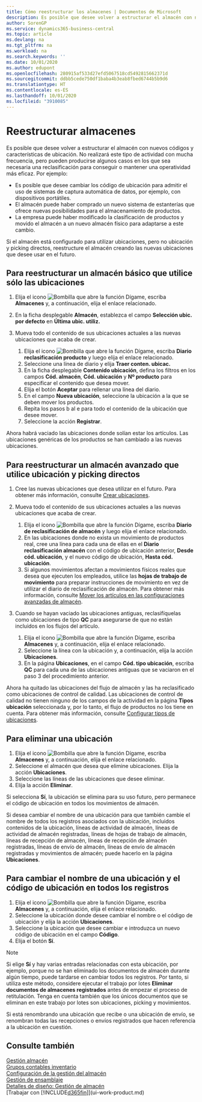 ```yaml
---
title: Cómo reestructurar los almacenes | Documentos de Microsoft
description: Es posible que desee volver a estructurar el almacén con nuevos códigos y características de ubicación.
author: SorenGP
ms.service: dynamics365-business-central
ms.topic: article
ms.devlang: na
ms.tgt_pltfrm: na
ms.workload: na
ms.search.keywords: ''
ms.date: 10/01/2020
ms.author: edupont
ms.openlocfilehash: 280915af533d27efd5067518cd5492815662371d
ms.sourcegitcommit: ddbb5cede750df1baba4b3eab8fbed6744b5b9d6
ms.translationtype: HT
ms.contentlocale: es-ES
ms.lasthandoff: 10/01/2020
ms.locfileid: "3910085"
---
```

# <a name="restructure-warehouses"></a>Reestructurar almacenes
Es posible que desee volver a estructurar el almacén con nuevos códigos y características de ubicación. No realizará este tipo de actividad con mucha frecuencia, pero pueden producirse algunos casos en los que sea necesaria una reclasificación para conseguir o mantener una operatividad más eficaz. Por ejemplo:  

- Es posible que desee cambiar los código de ubicación para admitir el uso de sistemas de captura automática de datos, por ejemplo, con dispositivos portátiles.  
- El almacén puede haber comprado un nuevo sistema de estanterías que ofrece nuevas posibilidades para el almacenamiento de productos.  
- La empresa puede haber modificado la clasificación de productos y movido el almacén a un nuevo almacén físico para adaptarse a este cambio.  

Si el almacén está configurado para utilizar ubicaciones, pero no ubicación y picking directos, reestructure el almacén creando las nuevas ubicaciones que desee usar en el futuro.  

## <a name="to-restructure-a-basic-warehouse-that-uses-bins-only"></a>Para reestructurar un almacén básico que utilice sólo las ubicaciones  
1.  Elija el icono ![Bombilla que abre la función Dígame](media/ui-search/search_small.png "Dígame qué desea hacer"), escriba **Almacenes** y, a continuación, elija el enlace relacionado.  
2.  En la ficha desplegable **Almacén**, establezca el campo **Selección ubic. por defecto** en **Última ubic. utiliz.**  
3.  Mueva todo el contenido de sus ubicaciones actuales a las nuevas ubicaciones que acaba de crear.  

    1.  Elija el icono ![Bombilla que abre la función Dígame](media/ui-search/search_small.png "Dígame qué desea hacer"), escriba **Diario reclasificación producto** y luego elija el enlace relacionado.  
    2.  Seleccione una línea de diario y elija **Traer conten. ubicac.**  
    3.  En la ficha desplegable **Contenido ubicación**, defina los filtros en los campos **Cód. almacén**, **Cód. ubicación** y **Nº producto** para especificar el contenido que desea mover.  
    4.  Elija el botón **Aceptar** para rellenar una línea del diario.  
    5.  En el campo **Nueva ubicación**, seleccione la ubicación a la que se deben mover los productos.  
    6.  Repita los pasos b al e para todo el contenido de la ubicación que desee mover.  
    7.  Seleccione la acción **Registrar**.  

Ahora habrá vaciado las ubicaciones donde solían estar los artículos. Las ubicaciones genéricas de los productos se han cambiado a las nuevas ubicaciones.  

## <a name="to-restructure-an-advanced-warehouse-that-uses-directed-put-away-and-pick"></a>Para reestructurar un almacén avanzado que utilice ubicación y picking directos  

1.  Cree las nuevas ubicaciones que desea utilizar en el futuro. Para obtener más información, consulte [Crear ubicaciones](warehouse-how-to-create-individual-bins.md).  
2.  Mueva todo el contenido de sus ubicaciones actuales a las nuevas ubicaciones que acaba de crear.  

    1.  Elija el icono ![Bombilla que abre la función Dígame](media/ui-search/search_small.png "Dígame qué desea hacer"), escriba **Diario de reclasificación de almacén** y luego elija el enlace relacionado.  
    2.  En las ubicaciones donde no exista un movimiento de productos real, cree una línea para cada una de ellas en el **Diario reclasificación almacén** con el código de ubicación anterior, **Desde cód. ubicación**, y el nuevo código de ubicación, **Hasta cód. ubicación**.  
    3.  Si algunos movimientos afectan a movimientos físicos reales que desea que ejecuten los empleados, utilice las **hojas de trabajo de movimiento** para preparar instrucciones de movimiento en vez de utilizar el diario de reclasificación de almacén. Para obtener más información, consulte [Mover los artículos en las configuraciones avanzadas de almacén](warehouse-how-to-move-items-in-advanced-warehousing.md).  

3.  Cuando se hayan vaciado las ubicaciones antiguas, reclasifíquelas como ubicaciones de tipo **QC** para asegurarse de que no están incluidos en los flujos del artículo.  

    1.  Elija el icono ![Bombilla que abre la función Dígame](media/ui-search/search_small.png "Dígame qué desea hacer"), escriba **Almacenes** y, a continuación, elija el enlace relacionado.  
    2.  Seleccione la línea con la ubicación y, a continuación, elija la acción **Ubicaciones**.  
    3.  En la página **Ubicaciones**, en el campo **Cód. tipo ubicación**, escriba **QC** para cada una de las ubicaciones antiguas que se vaciaron en el paso 3 del procedimiento anterior.  

Ahora ha quitado las ubicaciones del flujo de almacén y las ha reclasificado como ubicaciones de control de calidad. Las ubicaciones de control de calidad no tienen ninguno de los campos de la actividad en la página **Tipos ubicación** seleccionada y, por lo tanto, el flujo de productos no los tiene en cuenta. Para obtener más información, consulte [Configurar tipos de ubicaciones](warehouse-how-to-set-up-bin-types.md).  

## <a name="to-delete-a-bin"></a>Para eliminar una ubicación  

1.  Elija el icono ![Bombilla que abre la función Dígame](media/ui-search/search_small.png "Dígame qué desea hacer"), escriba **Almacenes** y, a continuación, elija el enlace relacionado.  
2.  Seleccione el almacén que desea que elimine ubicaciones. Elija la acción **Ubicaciones**.  
3.  Seleccione las líneas de las ubicaciones que desee eliminar.  
4.  Elija la acción **Eliminar**.  

Si selecciona **Sí**, la ubicación se elimina para su uso futuro, pero permanece el código de ubicación en todos los movimientos de almacén.  

Si desea cambiar el nombre de una ubicación para que también cambie el nombre de todos los registros asociados con la ubicación, incluidos contenidos de la ubicación, líneas de actividad de almacén, líneas de actividad de almacén registradas, líneas de hojas de trabajo de almacén, líneas de recepción de almacén, líneas de recepción de almacén registradas, líneas de envío de almacén, líneas de envío de almacén registradas y movimientos de almacén; puede hacerlo en la página **Ubicaciones**.  

## <a name="to-rename-a-bin-and-change-the-bin-code-in-all-records"></a>Para cambiar el nombre de una ubicación y el código de ubicación en todos los registros  

1.  Elija el icono ![Bombilla que abre la función Dígame](media/ui-search/search_small.png "Dígame qué desea hacer"), escriba **Almacenes** y, a continuación, elija el enlace relacionado.  
2.  Seleccione la ubicación donde desee cambiar el nombre o el código de ubicación y elija la acción **Ubicaciones**.  
3.  Seleccione la ubicación que desee cambiar e introduzca un nuevo código de ubicación en el campo **Código**.  
4.  Elija el botón **Sí**.  

> [!NOTE]  
>  Si elige **Sí** y hay varias entradas relacionadas con esta ubicación, por ejemplo, porque no se han eliminado los documentos de almacén durante algún tiempo, puede tardarse en cambiar todos los registros. Por tanto, si utiliza este método, considere ejecutar el trabajo por lotes **Eliminar documentos de almacenes registrados** antes de empezar el proceso de retitulación. Tenga en cuenta también que los únicos documentos que se eliminan en este trabajo por lotes son ubicaciones, picking y movimientos.  
>   
>  Si está renombrando una ubicación que recibe o una ubicación de envío, se renombran todas las recepciones o envíos registrados que hacen referencia a la ubicación en cuestión.  

## <a name="see-also"></a>Consulte también  
[Gestión almacén](warehouse-manage-warehouse.md)  
[Grupos contables inventario](inventory-manage-inventory.md)  
[Configuración de la gestión del almacén](warehouse-setup-warehouse.md)     
[Gestión de ensamblaje](assembly-assemble-items.md)    
[Detalles de diseño: Gestión de almacén](design-details-warehouse-management.md)  
[Trabajar con [!INCLUDE[d365fin](includes/d365fin_md.md)]](ui-work-product.md)
